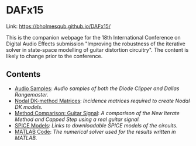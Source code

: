 # DAFx15

Link: https://bholmesqub.github.io/DAFx15/

This is the companion webpage for the 18th International Conference on Digital Audio Effects submission "Improving the robustness of the iterative solver in state-space modelling of guitar distortion circuitry". The content is likely to change prior to the conference.

## Contents

* [Audio Samples](https://bholmesqub.github.io/DAFx15/Audio-Samples): *Audio samples of both the Diode Clipper and Dallas Rangemaster.*
* [Nodal DK-method Matrices](https://bholmesqub.github.io/DAFx15/Nodal-DK-Matrices): *Incidence matrices required to create Nodal DK models.*
* [Method Comparison: Guitar Signal](https://bholmesqub.github.io/DAFx15/Guitar-Signals): *A comparison of the New Iterate Method and Capped Step using a real guitar signal.*
* [SPICE Models](https://bholmesqub.github.io/DAFx15/SPICE-Models): *Links to downloadable SPICE models of the circuits.*
* [MATLAB Code](https://bholmesqub.github.io/DAFx15/MATLAB-Code): *The numerical solver used for the results written in MATLAB.*
